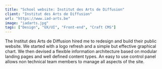 ```yaml
---
title: "School website: Institut des Arts de Diffusion"
client: "Institut des Arts de Diffusion"
url: "https://www.iad-arts.be"
image: "iadarts.jpg"
tags: ["Design", "UX/UI", "Front-end", "Craft CMS"]
---
```


The Institut des Arts de Diffusion hired me to redesign and build their public website. We started with a logo refresh and a simple but effective graphical chart. We then devised a flexible information architecture based on modular landing pages and well defined content types. An easy to use control panel allows non technical team members to manage all aspects of the site.
